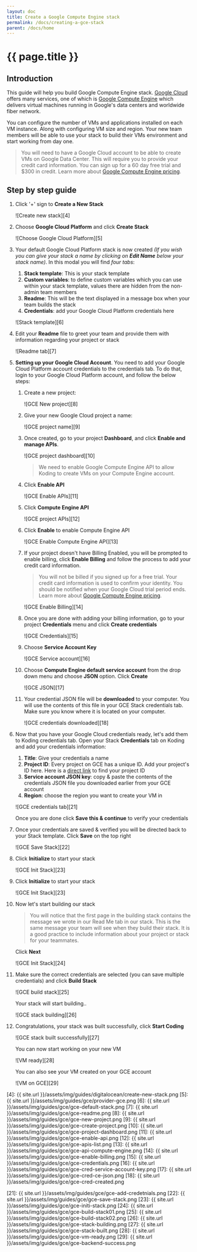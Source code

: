 ```yaml
---
layout: doc
title: Create a Google Compute Engine stack
permalink: /docs/creating-a-gce-stack
parent: /docs/home
---
```


# {{ page.title }}

## Introduction

This guide will help you build Google Compute Engine stack. [Google Cloud][1] offers many services, one of which is [Google Compute Engine][2] which delivers virtual machines running in Google's data centers and worldwide fiber network.

You can configure the number of VMs and applications installed on each VM instance. Along with configuring VM size and region.
Your new team members will be able to use your stack to build their VMs environment and start working from day one.

> You will need to have a Google Cloud account to be able to create VMs on Google Data Center. This will require you to provide your credit card information. You can sign up for a 60 day free trial and $300 in credit. Learn more about [Google Compute Engine pricing][3].

## Step by step guide

1. Click '+' sign to **Create a New Stack**

    ![Create new stack][4]

2. Choose **Google Cloud Platform** and click **Create Stack**

    ![Choose Google Cloud Platform][5]

3. Your default Google Cloud Platform stack is now created _(If you wish you can give your stack a name by clicking on **Edit Name** below your stack name)_. In this modal you will find _four tabs_:

    1.  **Stack template**: This is your stack template
    2.  **Custom variables**: to define custom variables which you can use within your stack template, values there are hidden from the non-admin team members
    3.  **Readme**: This will be the text displayed in a message box when your team builds the stack
    4.  **Credentials**: add your Google Cloud Platform credentials here

    ![Stack template][6]

4. Edit your **Readme** file to greet your team and provide them with information regarding your project or stack

    ![Readme tab][7]

5. **Setting up your Google Cloud Account**. You need to add your Google Cloud Platform account credentials to the credentials tab. To do that, login to your Google Cloud Platform account, and follow the below steps:

    1. Create a new project:

        ![GCE New project][8]

    2. Give your new Google Cloud project a name:

        ![GCE project name][9]

    3. Once created, go to your project **Dashboard**, and click **Enable and manage APIs**.

        ![GCE project dashboard][10]

        > We need to enable Google Compute Engine API to allow Koding to create VMs on your Compute Engine account.

    4. Click **Enable API**

        ![GCE Enable APIs][11]

    5. Click **Compute Engine API**

        ![GCE project APIs][12]

    6. Click **Enable** to enable Compute Engine API

        ![GCE Enable Compute Engine API][13]   

    7. If your project doesn't have Billing Enabled, you will be prompted to enable billing, click **Enable Billing** and follow the process to add your credit card information.

        > You will not be billed if you signed up for a free trial. Your credit card information is used to confirm your identity. You should be notified when your Google Cloud trial period ends. Learn more about [Google Compute Engine pricing][3].

        ![GCE Enable Billing][14]

    8. Once you are done with adding your billing information, go to your project **Credentials** menu and click **Create credentials**

        ![GCE Credentials][15]

    9. Choose **Service Account Key**

        ![GCE Service account][16]

    10. Choose **Compute Engine default service account** from the drop down menu and choose **JSON** option. Click **Create**

        ![GCE JSON][17]

    11. Your credential JSON file will be **downloaded** to your computer. You will use the contents of this file in your GCE Stack credentials tab. Make sure you know where it is located on your computer.

        ![GCE credentials downloaded][18]

6. Now that you have your Google Cloud credentials ready, let's add them to Koding credentials tab. Open your Stack **Credentials** tab on Koding and add your credentials information:

    1. **Title**: Give your credentials a name
    2. **Project ID**: Every project on GCE has a unique ID. Add your project's ID here. Here is a [direct link][20] to find your project ID
    3. **Service account JSON key**: copy & paste the contents of the credentials JSON file you downloaded earlier from your GCE account
    4. **Region**: choose the region you want to create your VM in

    ![GCE credentials tab][21]

    Once you are done click **Save this & continue** to verify your credentials

7. Once your credentials are saved & verified you will be directed back to your Stack template. Click **Save** on the top right

    ![GCE Save Stack][22]

8. Click **Initialize** to start your stack

    ![GCE Init Stack][23]

9. Click **Initialize** to start your stack

    ![GCE Init Stack][23]

10. Now let's start building our stack

    > You will notice that the first page in the building stack contains the message we wrote in our Read Me tab in our stack. This is the same message your team will see when they build their stack. It is a good practice to include information about your project or stack for your teammates.

    Click **Next**

    ![GCE Init Stack][24]

11. Make sure the correct credentials are selected (you can save multiple credentials) and click **Build Stack**

    ![GCE build stack][25]

    Your stack will start building..

    ![GCE stack building][26]

12. Congratulations, your stack was built successfully, click **Start Coding**

    ![GCE stack built successfully][27]

    You can now start working on your new VM

    ![VM ready][28]

    You can also see your VM created on your GCE account

    ![VM on GCE][29]


[1]: https://cloud.google.com/
[2]: https://cloud.google.com/compute/
[3]: https://cloud.google.com/compute/pricing
[4]: {{ site.url }}/assets/img/guides/digitalocean/create-new-stack.png
[5]: {{ site.url }}/assets/img/guides/gce/provider-gce.png
[6]: {{ site.url }}/assets/img/guides/gce/gce-default-stack.png
[7]: {{ site.url }}/assets/img/guides/gce/gce-readme.png
[8]: {{ site.url }}/assets/img/guides/gce/gce-new-project.png
[9]: {{ site.url }}/assets/img/guides/gce/gce-create-project.png
[10]: {{ site.url }}/assets/img/guides/gce/gce-project-dashboard.png
[11]: {{ site.url }}/assets/img/guides/gce/gce-enable-api.png
[12]: {{ site.url }}/assets/img/guides/gce/gce-apis-list.png
[13]: {{ site.url }}/assets/img/guides/gce/gce-api-compute-engine.png
[14]: {{ site.url }}/assets/img/guides/gce/gce-enable-billing.png
[15]: {{ site.url }}/assets/img/guides/gce/gce-credentials.png
[16]: {{ site.url }}/assets/img/guides/gce/gce-cred-service-account-key.png
[17]: {{ site.url }}/assets/img/guides/gce/gce-cred-ce-json.png
[18]: {{ site.url }}/assets/img/guides/gce/gce-cred-created.png

[20]: https://console.cloud.google.com/iam-admin/settings
[21]: {{ site.url }}/assets/img/guides/gce/gce-add-credetnials.png
[22]: {{ site.url }}/assets/img/guides/gce/gce-save-stack.png
[23]: {{ site.url }}/assets/img/guides/gce/gce-initi-stack.png
[24]: {{ site.url }}/assets/img/guides/gce/gce-build-stack01.png
[25]: {{ site.url }}/assets/img/guides/gce/gce-build-stack02.png
[26]: {{ site.url }}/assets/img/guides/gce/gce-stack-building.png
[27]: {{ site.url }}/assets/img/guides/gce/gce-stack-built.png
[28]: {{ site.url }}/assets/img/guides/gce/gce-vm-ready.png
[29]: {{ site.url }}/assets/img/guides/gce/gce-backend-success.png
